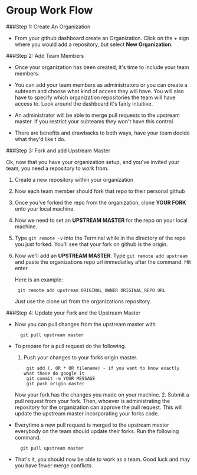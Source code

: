 Group Work Flow
===============
###Step 1: Create An Organization
- From your github dashboard create an Organization. Click on the + sign where you would add a repository, but select **New Organization**.

###Step 2: Add Team Members
- Once your organization has been created, it's time to include your team members. 

- You can add your team members as administrators or you can create a subteam and choose what kind of access they will have. You will also have to specify which organization repositories the team will have access to. Look around the dashboard it's fairly intuitive.

- An administrator will be able to merge pull requests to the upstream master. If you restrict your subteams they won't have this control.

- There are benefits and drawbacks to both ways, have your team decide what they'd like t do.

###Step 3: Fork and add Upstream Master

Ok, now that you have your organization setup, and you've invited your team, you need a repository to work from. 

1. Create a new repository within your organization

2. Now each team member should fork that repo to their personal github

3. Once you've forked the repo from the organization, clone **YOUR FORK** onto your local machine.

4. Now we need to set an **UPSTREAM MASTER** for the repo on your local machine.

5. Type ```git remote -v``` into the Terminal while in the directory of the repo you just forked. You'll see that your fork on github is the origin.

6. Now we'll add an **UPSTREAM MASTER**. Type ```git remote add upstream``` and paste the organizations repo url immediatley after the command. Hit enter.

	Here is an example: 
	
		git remote add upstream ORIGINAL_OWNER ORIGINAL_REPO URL

	Just use the clone url from the organizations repository.

###Step 4: Update your Fork and the Upstream Master

- Now you can pull changes from the upstream master with 

		git pull upstream master
        
- To prepare for a pull request do the following.
	1. Push your changes to your forks origin master.

			git add (. OR * OR filename) - if you want to know exactly what these do google it
            git commit -m YOUR MESSAGE
			git push origin master
        
   	Now your fork has the changes you made on your machine.
    2. Submit a pull request from your fork. Then, whoever is administrating the repository for the organization can approve the pull request. This will update the upstream master incorporating your forks code.
   
- Everytime a new pull request is merged to the upstream master everybody on the team should update their forks. Run the following command.

		git pull upstream master

- That's it, you should now be able to work as a team. Good luck and may you have fewer merge conflicts.
